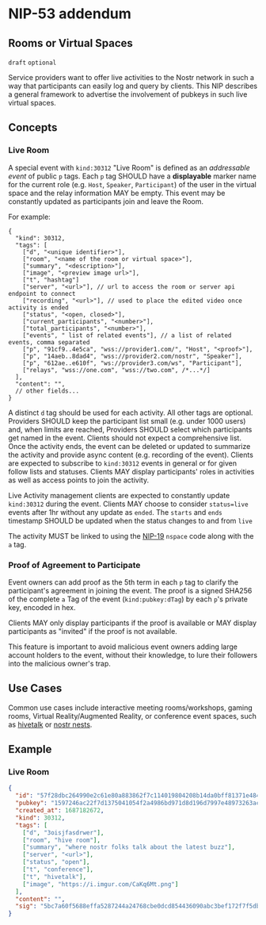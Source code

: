 NIP-53 addendum
======

Rooms or Virtual Spaces
-----------------------

`draft` `optional`

Service providers want to offer live activities to the Nostr network in such a way that participants can easily log and query by clients. This NIP describes a general framework to advertise the involvement of pubkeys in such live virtual spaces.

## Concepts

### Live Room

A special event with `kind:30312` "Live Room" is defined as an _addressable event_ of public `p` tags. Each `p` tag SHOULD have a **displayable** marker name for the current role (e.g. `Host`, `Speaker`, `Participant`) of the user in the virtual space and the relay information MAY be empty. 
This event may be constantly updated as participants join and leave the Room.

For example:

```jsonc
{
  "kind": 30312,
  "tags": [
    ["d", "<unique identifier>"],
    ["room", "<name of the room or virtual space>"],
    ["summary", "<description>"],
    ["image", "<preview image url>"],
    ["t", "hashtag"]
    ["server", "<url>"], // url to access the room or server api endpoint to connect
    ["recording", "<url>"], // used to place the edited video once activity is ended
    ["status", "<open, closed>"],
    ["current_participants", "<number>"],
    ["total_participants", "<number>"],
    ["events", " list of related events"], // a list of related events, comma separated
    ["p", "91cf9..4e5ca", "wss://provider1.com/", "Host", "<proof>"],
    ["p", "14aeb..8dad4", "wss://provider2.com/nostr", "Speaker"],
    ["p", "612ae..e610f", "ws://provider3.com/ws", "Participant"],
    ["relays", "wss://one.com", "wss://two.com", /*...*/]
  ],
  "content": "",
  // other fields...
}
```


A distinct `d` tag should be used for each activity. All other tags are optional.
Providers SHOULD keep the participant list small (e.g. under 1000 users) and, when limits are reached,
Providers SHOULD select which participants get named in the event. Clients should not expect a comprehensive list. Once the activity ends, 
the event can be deleted or updated to summarize the activity and provide async content (e.g. recording of the event).
Clients are expected to subscribe to `kind:30312` events in general or for given follow lists and statuses.
Clients MAY display participants' roles in activities as well as access points to join the activity.

Live Activity management clients are expected to constantly update `kind:30312` during the event.
Clients MAY choose to consider `status=live` events after 1hr without any update as `ended`. The `starts` and `ends` 
timestamp SHOULD be updated when the status changes to and from `live`

The activity MUST be linked to using the [NIP-19](19.md) `nspace` code along with the `a` tag.

### Proof of Agreement to Participate

Event owners can add proof as the 5th term in each `p` tag to clarify the participant's 
agreement in joining the event. The proof is a signed SHA256 of the complete `a` Tag of 
the event (`kind:pubkey:dTag`) by each `p`'s private key, encoded in hex.

Clients MAY only display participants if the proof is available or MAY display
participants as "invited" if the proof is not available.

This feature is important to avoid malicious event owners adding large account holders
to the event, without their knowledge, to lure their followers into the malicious owner's trap.

## Use Cases

Common use cases include interactive meeting rooms/workshops, gaming rooms, Virtual Reality/Augmented Reality, 
or conference event spaces, such as [hivetalk](https://hivetalk.org) or [nostr nests](https://nostrnests.com).

## Example

### Live Room

```json
{
  "id": "57f28dbc264990e2c61e80a883862f7c114019804208b14da0bff81371e484d2",
  "pubkey": "1597246ac22f7d1375041054f2a4986bd971d8d196d7997e48973263ac9879ec",
  "created_at": 1687182672,
  "kind": 30312,
  "tags": [
    ["d", "3oisjfasdrwer"],
    ["room", "hive room"],
    ["summary", "where nostr folks talk about the latest buzz"],
    ["server", "<url>"],
    ["status", "open"],
    ["t", "conference"],
    ["t", "hivetalk"],
    ["image", "https://i.imgur.com/CaKq6Mt.png"]
  ],
  "content": "",
  "sig": "5bc7a60f5688effa5287244a24768cbe0dcd854436090abc3bef172f7f5db1410af4277508dbafc4f70a754a891c90ce3b966a7bc47e7c1eb71ff57640f3d389"
}
```

